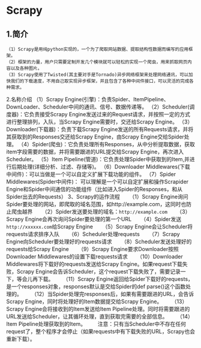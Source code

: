 # Scrapy
## 1.简介
    （1）Scrapy是用纯python实现的，一个为了爬取网站数据、提取结构性数据而编写的应用框架。
    （2）框架的力量，用户只需要定制开发几个模块就可以轻松的实现一个爬虫，用来抓取网页内容以及各种图片。
    （3）Scrapy使用了Twisted(其主要对手是Tornado)异步网络框架来处理网络通讯，可以加快我们的下载速度，不用自己取实现异步框架，并且包含了各种中间件接口，可以灵活的完成各种需求。
2.名称介绍
    （1）Scrapy Engine(引擎)：负责Spider、ItemPipeline、DownLoader、Scheduler中间的通讯、信号、数据传递等。
    （2）Scheduler(调度器)：它负责接受Scrapy Engine发送过来的Request请求，并按照一定的方式进行整理排列，入队，当Scrapy Engine需要时，交还给Scrapy Engine。
    （3）Downloader(下载器)：负责下载Scrapy Engine发送的所有Requests请求，并将其获取到的Responses交还给Scrapy Engine，由Scrapy Engine交给Spider处理。
    （4）Spider(爬虫)：它负责处理所有Responses，从中分析提取数据，获取item字段需要的数据，并将需要跟进的URL提交给Scrapy Engine，再次进入Scheduler。
    （5）Item Pipeline(管道)：它负责处理Spider中获取到的Item,并进行后期处理(详细分析、过滤、存储等)。
    （6）Downloader Middlewares(下载中间件)：可以当做是一个可以自定义扩展下载功能的组件。
    （7）Spider Middlewares(Spider中间件)： 可以理解是一个可以自定扩展和操作Scrapider Engine和Spider中间通信的功能组件（比如进入Spider的Responses，和从Spider出去的Requests）
3、Scrapy的运作流程
　　（1）Scrapy Engine询问Spider要处理的网站，即爬取的域名范围，如http://example.com，这同时也防止爬虫越界
　　（2）Spider发送要处理的域名：`http://example.com`
　　（3）Scrapy Engine会再次询问Spider要处理的第一个URL
　　（4）Spider发送`http://xxxxxx.com`给Scrapy Engine
　　（5）Scrapy Engine会让Scheduler将requests请求排序入队
　　（6）Scheduler处理requests
　　（7）Scrapy Engine向Scheduler要处理好的requests请求
　　（8）Scheduler发送处理好的requests给Scrapy Engine
　　（9）Scrapy Engine要求Downloader按照Downloader Middlewares的设置下载requests请求
　　（10）Downloader Middlewares将下载好的requests发送给Scrapy Engine。如果request下载失败，Scrapy Engine会告诉Scheduler，这个request下载失败了，需要记录一下，等会儿再下载。
　　（11）Scrapy Engine返回给Spider下载好的requests，是一个responses对象，responses默认是交给Spider的def parse()这个函数处理的。
　　（12）当Spider处理完responses后，如果有需要跟进的URL，会告诉Scrapy Engine，同时将处理好的Item数据提交给Scrapy Engine。
　　（13）Scrapy Engine会将接收到的Item发送给Item Pipeline处理。同时将需要跟进的URL发送给Scheduler，让其循环处理，直到获取完需要的全部信息。
　　（14）Item Pipeline处理获取到的Item。
　　注意：只有当Scheduler中不存在任何request了，整个程序才会停止（如果requests中有下载失败的URL，Scrapy也会重新下载）。
